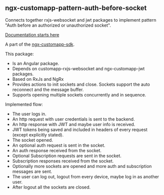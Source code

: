 ## ngx-customapp-pattern-auth-before-socket

Connects together rxjs-websocket and jwt packages to implement pattern "Auth before an authorized or unauthorized
socket".

[Documentation starts here](https://custom-app.github.io/ngx-customapp-sdk/interfaces/angular_packages_projects_ngx_customapp_pattern_auth_before_socket_src_public_api.WebSocketChain.html)

A part of the [ngx-customapp-sdk](https://custom-app.github.io/ngx-customapp-sdk/).

This package:

- Is an Angular package.
- Depends on customapp-rxjs-websocket and ngx-customapp-jwt packages.
- Based on RxJs and NgRx
- Provides actions to init sockets and close. Sockets support the auto reconnect and the message buffer.
- Supports opening multiple sockets concurrently and in sequence.

Implemented flow:

- The user logs in.
- An http request with user credentials is sent to the backend.
- An http response with JWT and maybe user info is received.
- JWT tokens being saved and included in headers of every request (except explicitly stated).
- The socket opened.
- An optional auth request is sent in the socket.
- An auth response received from the socket.
- Optional Subscription requests are sent in the socket.
- Subscription responses received from the socket.
- Optionally more sockets are opened and more auth and subscription messages are sent.
- The user can log out, logout from every device, maybe log in as another user.
- After logout all the sockets are closed.
